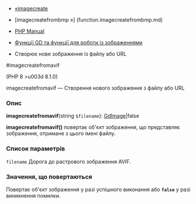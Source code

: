 - [«imagecreate](function.imagecreate.md)
- [imagecreatefrombmp »] (function.imagecreatefrombmp.md)

- [PHP Manual](index.md)
- [Функції GD та функції для роботи із зображеннями](ref.image.md)
- Створює нове зображення із файлу або URL

#imagecreatefromavif

(PHP 8 \>u003d 8.1.0)

imagecreatefromavif — Створення нового зображення з файлу або URL

### Опис

**imagecreatefromavif**(string `$filename`):
[GdImage](class.gdimage.md)\|false

**imagecreatefromavif()** повертає об'єкт зображення, що представляє
зображення, отримане з цього імені файлу.

### Список параметрів

`filename`
Дорога до растрового зображення AVIF.

### Значення, що повертаються

Повертає об'єкт зображення у разі успішного виконання або
**`false`** у разі виникнення помилки.
